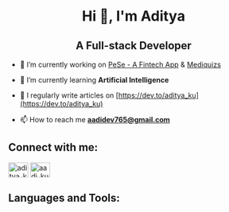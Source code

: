 <h1 align="center">Hi 👋, I'm Aditya</h1>
<h2 align="center">A Full-stack Developer</h2>

- 🔭 I’m currently working on [PeSe - A Fintech App](https://pese.in/) & [Mediquizs](https://mediquizs.vercel.app/)

- 🌱 I’m currently learning **Artificial Intelligence**

- 📝 I regularly write articles on [https://dev.to/aditya_ku](https://dev.to/aditya_ku)

- 📫 How to reach me **aadidev765@gmail.com**

<h2 align="left">Connect with me:</h2>
<p align="left">
<a href="https://dev.to/aditya_ku" target="blank"><img align="center" src="https://raw.githubusercontent.com/rahuldkjain/github-profile-readme-generator/master/src/images/icons/Social/devto.svg" alt="aditya_ku" height="30" width="40" /></a>
<a href="https://twitter.com/aadi_ku" target="blank"><img align="center" src="https://raw.githubusercontent.com/rahuldkjain/github-profile-readme-generator/master/src/images/icons/Social/twitter.svg" alt="aadi_ku" height="30" width="40" /></a>
</p>

<h2 align="left">Languages and Tools:</h2>


